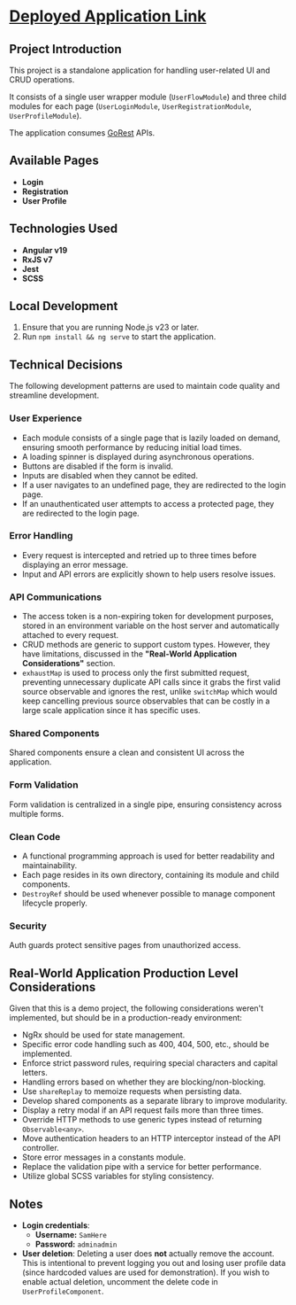 # [Deployed Application Link](https://mocafi-lac.vercel.app/)

## Project Introduction

This project is a standalone application for handling user-related UI and CRUD operations.

It consists of a single user wrapper module (`UserFlowModule`) and three child modules for each page (`UserLoginModule`, `UserRegistrationModule`, `UserProfileModule`).

The application consumes [GoRest](https://gorest.co.in) APIs.

## Available Pages

- **Login**
- **Registration**
- **User Profile**

## Technologies Used

- **Angular v19**
- **RxJS v7**
- **Jest**
- **SCSS**

## Local Development

1. Ensure that you are running Node.js v23 or later.
2. Run `npm install && ng serve` to start the application.

## Technical Decisions

The following development patterns are used to maintain code quality and streamline development.

### **User Experience**

- Each module consists of a single page that is lazily loaded on demand, ensuring smooth performance by reducing initial load times.
- A loading spinner is displayed during asynchronous operations.
- Buttons are disabled if the form is invalid.
- Inputs are disabled when they cannot be edited.
- If a user navigates to an undefined page, they are redirected to the login page.
- If an unauthenticated user attempts to access a protected page, they are redirected to the login page.

### **Error Handling**

- Every request is intercepted and retried up to three times before displaying an error message.
- Input and API errors are explicitly shown to help users resolve issues.

### **API Communications**

- The access token is a non-expiring token for development purposes, stored in an environment variable on the host server and automatically attached to every request.
- CRUD methods are generic to support custom types. However, they have limitations, discussed in the **"Real-World Application Considerations"** section.
- `exhaustMap` is used to process only the first submitted request, preventing unnecessary duplicate API calls since it grabs the first valid source observable and ignores the rest, unlike `switchMap` which would keep cancelling previous source observables that can be costly in a large scale application since it has specific uses.

### **Shared Components**

Shared components ensure a clean and consistent UI across the application.

### **Form Validation**

Form validation is centralized in a single pipe, ensuring consistency across multiple forms.

### **Clean Code**

- A functional programming approach is used for better readability and maintainability.
- Each page resides in its own directory, containing its module and child components.
- `DestroyRef` should be used whenever possible to manage component lifecycle properly.

### **Security**

Auth guards protect sensitive pages from unauthorized access.

## Real-World Application Production Level Considerations

Given that this is a demo project, the following considerations weren't implemented, but should be in a production-ready environment:

- NgRx should be used for state management.
- Specific error code handling such as 400, 404, 500, etc., should be implemented.
- Enforce strict password rules, requiring special characters and capital letters.
- Handling errors based on whether they are blocking/non-blocking.
- Use `shareReplay` to memoize requests when persisting data.
- Develop shared components as a separate library to improve modularity.
- Display a retry modal if an API request fails more than three times.
- Override HTTP methods to use generic types instead of returning `Observable<any>`.
- Move authentication headers to an HTTP interceptor instead of the API controller.
- Store error messages in a constants module.
- Replace the validation pipe with a service for better performance.
- Utilize global SCSS variables for styling consistency.

## Notes

- **Login credentials**:
  - **Username:** `SamHere`
  - **Password:** `adminadmin`
- **User deletion**: Deleting a user does **not** actually remove the account. This is intentional to prevent logging you out and losing user profile data (since hardcoded values are used for demonstration). If you wish to enable actual deletion, uncomment the delete code in `UserProfileComponent`.
